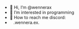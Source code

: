 - 👋 Hi, I’m @wennerax
- 👤 I’m interested in programming
- 💫 How to reach me discord:
-   	.wennera.ex.

<!---
wennerax/wennerax is a ✨ special ✨ repository because its `README.md` (this file) appears on your GitHub profile.
You can click the Preview link to take a look at your changes.
--->
